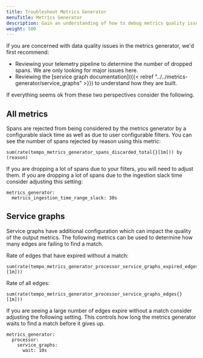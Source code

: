 ```yaml
---
title: Troubleshoot Metrics Generator
menuTitle: Metrics Generator
description: Gain an understanding of how to debug metrics quality issues.
weight: 500
---
```


If you are concerned with data quality issues in the metrics generator, we'd first recommend:

- Reviewing your telemetry pipeline to determine the number of dropped spans. We are only looking for major issues here.
- Reviewing the [service graph documentation]({{< relref "../../metrics-generator/service_graphs" >}}) to understand how they are built.

If everything seems ok from these two perspectives consider the following.

## All metrics

Spans are rejected from being considered by the metrics generator by a configurable slack time as well as due to user
configurable filters. You can see the number of spans rejected by reason using this metric:

```
sum(rate(tempo_metrics_generator_spans_discarded_total{}[1m])) by (reason)
```

If you are dropping a lot of spans due to your filters, you will need to adjust them. If you are dropping a lot of spans
due to the ingestion slack time consider adjusting this setting:

```
metrics_generator:
  metrics_ingestion_time_range_slack: 30s
```

## Service graphs

Service graphs have additional configuration which can impact the quality of the output metrics. The following metrics
can be used to determine how many edges are failing to find a match.

Rate of edges that have expired without a match:
```
sum(rate(tempo_metrics_generator_processor_service_graphs_expired_edges{}[1m]))
```

Rate of all edges:
```
sum(rate(tempo_metrics_generator_processor_service_graphs_edges{}[1m]))
```

If you are seeing a large number of edges expire without a match consider adjusting the following setting. This
controls how long the metrics generator waits to find a match before it gives up.

```
metrics_generator:
  processor:
    service_graphs:
      wait: 10s
```